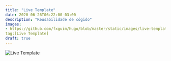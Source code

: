```yaml
---
title: "Live Template"
date: 2020-06-26T06:22:00-03:00
description: "Reusabilidade de cógido"
images:
- https://github.com/fxguim/hugo/blob/master/static/images/live-template/code-1839406_640.jpg?raw=true
tag:[Live Template]
draft: true
---
```

![Live Template]("https://github.com/fxguim/hugo/blob/master/static/images/live-template/code-1839406_640.jpg?raw=true")

